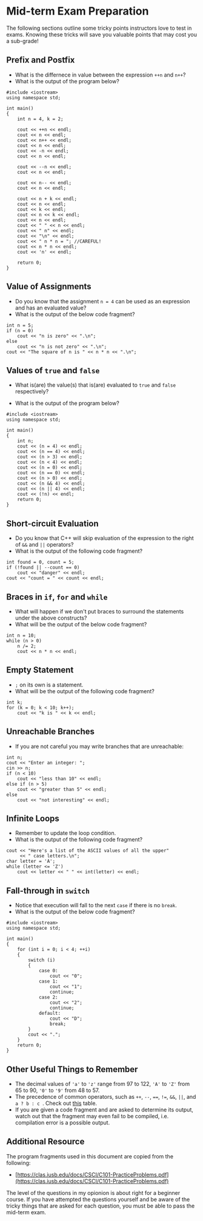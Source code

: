# Mid-term Exam Preparation

The following sections outline some tricky points instructors love to test in
exams. Knowing these tricks will save you valuable points that may cost you a
sub-grade!

## Prefix and Postfix

- What is the differnece in value between the expression `++n` and `n++`?
- What is the output of the program below?

```
#include <iostream>
using namespace std;

int main()
{
    int n = 4, k = 2;

    cout << ++n << endl;
    cout << n << endl;
    cout << n++ << endl;
    cout << n << endl;
    cout << -n << endl;
    cout << n << endl;

    cout << --n << endl;
    cout << n << endl;

    cout << n-- << endl;
    cout << n << endl;

    cout << n + k << endl;
    cout << n << endl;
    cout << k << endl;
    cout << n << k << endl;
    cout << n << endl;
    cout << " " << n << endl;
    cout << " n" << endl;
    cout << "\n" << endl;
    cout << " n * n = "; //CAREFUL!
    cout << n * n << endl;
    cout << 'n' << endl;

    return 0;
}
```

## Value of Assignments

- Do you know that the assignment `n = 4` can be used as an expression and has an evaluated value?
- What is the output of the below code fragment?

```
int n = 5;
if (n = 0)
    cout << "n is zero" << ".\n";
else
    cout << "n is not zero" << ".\n";
cout << "The square of n is " << n * n << ".\n";
```

## Values of `true` and `false`

- What is(are) the value(s) that is(are) evaluated to `true` and `false` respectively?

- What is the output of the program below?

```
#include <iostream>
using namespace std;

int main()
{
    int n;
    cout << (n = 4) << endl;
    cout << (n == 4) << endl;
    cout << (n > 3) << endl;
    cout << (n < 4) << endl;
    cout << (n = 0) << endl;
    cout << (n == 0) << endl;
    cout << (n > 0) << endl;
    cout << (n && 4) << endl;
    cout << (n || 4) << endl;
    cout << (!n) << endl;
    return 0;
}
```

## Short-circuit Evaluation

- Do you know that C++ will skip evaluation of the expression to the right of `&&` and `||` operators?
- What is the output of the following code fragment?

```
int found = 0, count = 5;
if (!found || --count == 0)
    cout << "danger" << endl;
cout << "count = " << count << endl;
```

## Braces in `if`, `for` and `while`

- What will happen if we don't put braces to surround the statements under the above constructs?
- What will be the output of the below code fragment?

```
int n = 10;
while (n > 0)
    n /= 2;
    cout << n * n << endl;
```

## Empty Statement

- `;` on its own is a statement.
- What will be the output of the following code fragment?

```
int k;
for (k = 0; k < 10; k++);
    cout << "k is " << k << endl;
```

## Unreachable Branches

- If you are not careful you may write branches that are unreachable:

```
int n;
cout << "Enter an integer: ";
cin >> n;
if (n < 10)
    cout << "less than 10" << endl;
else if (n > 5)
    cout << "greater than 5" << endl;
else
    cout << "not interesting" << endl;
```

## Infinite Loops

- Remember to update the loop condition.
- What is the output of the following code fragment?

```
cout << "Here's a list of the ASCII values of all the upper"
     << " case letters.\n";
char letter = 'A';
while (letter <= 'Z')
    cout << letter << " " << int(letter) << endl;
```

## Fall-through in `switch`
- Notice that execution will fall to the next `case` if there is no `break`.
- What is the output of the below code fragment?

```
#include <iostream>
using namespace std;

int main()
{
    for (int i = 0; i < 4; ++i)
    {
        switch (i)
        {
            case 0: 
                cout << "0";
            case 1: 
                cout << "1"; 
                continue;
            case 2: 
                cout << "2";
                continue;
            default: 
                cout << "D";
                break;
        }
        cout << ".";
    }
    return 0;
}
```

## Other Useful Things to Remember
- The decimal values of `'a'` to `'z'` range from 97 to 122, `'A'` to `'Z'`
from 65 to 90, `'0'` to `'9'` from 48 to 57.
- The precedence of common operators, such as `++`, `--`, `==`, `!=`, `&&`,
`||`, and `a ? b : c `. Check out 
[this](https://en.cppreference.com/w/cpp/language/operator_precedence) table.
- If you are given a code fragment and are asked to determine its output, 
watch out that the fragment may even fail to be compiled, i.e. compilation
error is a possible output.

## Additional Resource

The program fragments used in this document are copied from the following:
- [https://clas.iusb.edu/docs/CSCI/C101-PracticeProblems.pdf](https://clas.iusb.edu/docs/CSCI/C101-PracticeProblems.pdf)

The level of the questions in my opionion is about right for a beginner course.
If you have attempted the questions yourself and be aware of the tricky things
that are asked for each question, you must be able to pass the mid-term exam.